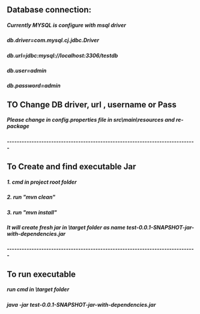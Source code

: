 ## Database connection:
##### Currently MYSQL is configure with msql driver
##### db.driver=com.mysql.cj.jdbc.Driver
##### db.url=jdbc:mysql://localhost:3306/testdb
##### db.user=admin
##### db.password=admin
 
## TO Change DB driver, url , username or  Pass 
##### Please change in config.properties file in src\main\resources and re-package
#### -----------------------------------------------------------------------------

## To Create and find executable Jar
##### 1. cmd in project root folder
##### 2. run "mvn clean"
##### 3. run "mvn install"

##### It will create fresh jar in \target folder as name test-0.0.1-SNAPSHOT-jar-with-dependencies.jar

#### -----------------------------------------------------------------------------
## To run executable
##### run cmd in \target folder 
##### java -jar test-0.0.1-SNAPSHOT-jar-with-dependencies.jar


